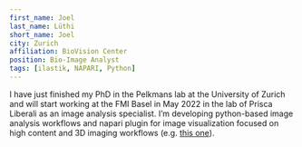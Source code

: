 ```yaml
---
first_name: Joel
last_name: Lüthi
short_name: Joel
city: Zurich
affiliation: BioVision Center
position: Bio-Image Analyst
tags: [ilastik, NAPARI, Python]
---
```


I have just finished my PhD in the Pelkmans lab at the University of Zurich and will start working at the FMI Basel in May 2022 in the lab of Prisca Liberali as an image analysis specialist. 
I’m developing python-based image analysis workflows and napari plugin for image visualization focused on high content and 3D imaging workflows (e.g. [this one](https://github.com/fractal-napari-plugins-collection/napari-feature-classifier)).

